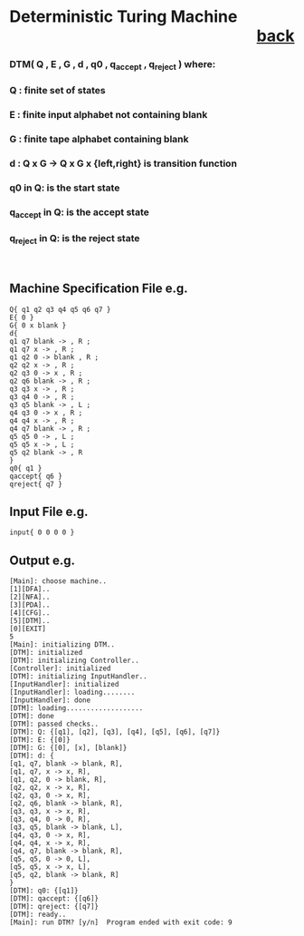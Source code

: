# Deterministic Turing Machine           <div style="text-align: right">[back](https://github.com/andrewkuhl/Automata)</div>

### DTM( Q , E , G , d , q0 , q<sub>accept</sub> , q<sub>reject</sub> ) where:
### Q : finite set of states
### E : finite input alphabet not containing blank
### G : finite tape alphabet containing blank
### d : Q x G &rarr; Q x G x {left,right} is transition function
### q0 in Q: is the start state
### q<sub>accept</sub> in Q: is the accept state
### q<sub>reject</sub> in Q: is the reject state

<br>

## Machine Specification File e.g.
```
Q{ q1 q2 q3 q4 q5 q6 q7 }
E{ 0 }
G{ 0 x blank }
d{
q1 q7 blank -> , R ;
q1 q7 x -> , R ;
q1 q2 0 -> blank , R ;
q2 q2 x -> , R ;
q2 q3 0 -> x , R ;
q2 q6 blank -> , R ;
q3 q3 x -> , R ;
q3 q4 0 -> , R ;
q3 q5 blank -> , L ;
q4 q3 0 -> x , R ;
q4 q4 x -> , R ;
q4 q7 blank -> , R ;
q5 q5 0 -> , L ;
q5 q5 x -> , L ;
q5 q2 blank -> , R 
}
q0{ q1 }
qaccept{ q6 }
qreject{ q7 }
```

## Input File e.g.
```
input{ 0 0 0 0 }
```

## Output e.g.
```
[Main]: choose machine..
[1][DFA]..
[2][NFA]..
[3][PDA]..
[4][CFG]..
[5][DTM]..
[0][EXIT]
5
[Main]: initializing DTM..
[DTM]: initialized
[DTM]: initializing Controller..
[Controller]: initialized
[DTM]: initializing InputHandler..
[InputHandler]: initialized
[InputHandler]: loading........
[InputHandler]: done
[DTM]: loading...................
[DTM]: done
[DTM]: passed checks.. 
[DTM]: Q: {[q1], [q2], [q3], [q4], [q5], [q6], [q7]}
[DTM]: E: {[0]}
[DTM]: G: {[0], [x], [blank]}
[DTM]: d: {
[q1, q7, blank -> blank, R], 
[q1, q7, x -> x, R], 
[q1, q2, 0 -> blank, R], 
[q2, q2, x -> x, R], 
[q2, q3, 0 -> x, R], 
[q2, q6, blank -> blank, R], 
[q3, q3, x -> x, R], 
[q3, q4, 0 -> 0, R], 
[q3, q5, blank -> blank, L], 
[q4, q3, 0 -> x, R], 
[q4, q4, x -> x, R], 
[q4, q7, blank -> blank, R], 
[q5, q5, 0 -> 0, L], 
[q5, q5, x -> x, L], 
[q5, q2, blank -> blank, R]
}
[DTM]: q0: {[q1]}
[DTM]: qaccept: {[q6]}
[DTM]: qreject: {[q7]}
[DTM]: ready..
[Main]: run DTM? [y/n]  Program ended with exit code: 9
```
